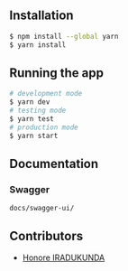 [![<CircleCI>](https://circleci.com/gh/atlp-rwanda/elites-bn-be.svg?style=svg&circle-token=AfLVNobC9C3IGsdwCTwuqqz5flIZfKWK)](https://circleci.com/gh/atlp-rwanda/elites-bn-be)
## Installation

```bash
$ npm install --global yarn
$ yarn install
```

## Running the app

```bash
# development mode
$ yarn dev
# testing mode
$ yarn test
# production mode
$ yarn start
```

## Documentation

### Swagger

```
docs/swagger-ui/
```

## Contributors

- [Honore IRADUKUNDA](https://github.com/ihonore)
